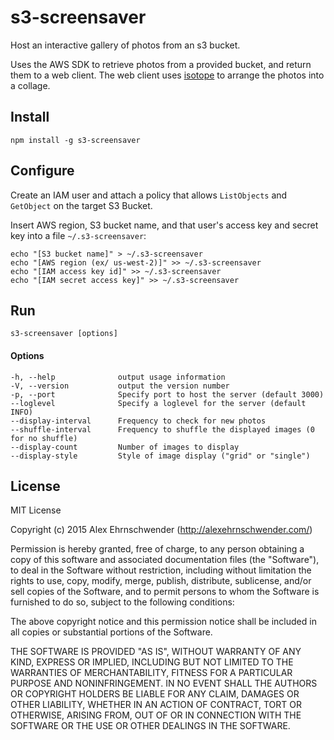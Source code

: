 # s3-screensaver
Host an interactive gallery of photos from an s3 bucket.

Uses the AWS SDK to retrieve photos from a provided bucket, and return them to a web client.  The web client uses [isotope](http://isotope.metafizzy.co/) to arrange the photos into a collage.  


## Install
```
npm install -g s3-screensaver
```

## Configure
Create an IAM user and attach a policy that allows `ListObjects` and `GetObject` on the target S3 Bucket.

Insert AWS region, S3 bucket name, and that user's access key and secret key into a file `~/.s3-screensaver`:
```
echo "[S3 bucket name]" > ~/.s3-screensaver
echo "[AWS region (ex/ us-west-2)]" >> ~/.s3-screensaver
echo "[IAM access key id]" >> ~/.s3-screensaver
echo "[IAM secret access key]" >> ~/.s3-screensaver
```


## Run
```
s3-screensaver [options]
```

#### Options

    -h, --help              output usage information
    -V, --version           output the version number
    -p, --port              Specify port to host the server (default 3000)
    --loglevel              Specify a loglevel for the server (default INFO)
    --display-interval      Frequency to check for new photos
    --shuffle-interval      Frequency to shuffle the displayed images (0 for no shuffle)
    --display-count         Number of images to display
    --display-style         Style of image display ("grid" or "single")



## License

MIT License

Copyright (c) 2015 Alex Ehrnschwender (http://alexehrnschwender.com/)

Permission is hereby granted, free of charge, to any person obtaining
a copy of this software and associated documentation files (the
"Software"), to deal in the Software without restriction, including
without limitation the rights to use, copy, modify, merge, publish,
distribute, sublicense, and/or sell copies of the Software, and to
permit persons to whom the Software is furnished to do so, subject to
the following conditions:

The above copyright notice and this permission notice shall be
included in all copies or substantial portions of the Software.

THE SOFTWARE IS PROVIDED "AS IS", WITHOUT WARRANTY OF ANY KIND,
EXPRESS OR IMPLIED, INCLUDING BUT NOT LIMITED TO THE WARRANTIES OF
MERCHANTABILITY, FITNESS FOR A PARTICULAR PURPOSE AND
NONINFRINGEMENT. IN NO EVENT SHALL THE AUTHORS OR COPYRIGHT HOLDERS BE
LIABLE FOR ANY CLAIM, DAMAGES OR OTHER LIABILITY, WHETHER IN AN ACTION
OF CONTRACT, TORT OR OTHERWISE, ARISING FROM, OUT OF OR IN CONNECTION
WITH THE SOFTWARE OR THE USE OR OTHER DEALINGS IN THE SOFTWARE.



